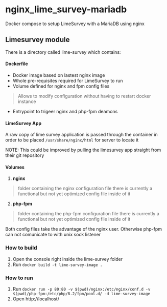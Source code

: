 # nginx_lime_survey-mariadb
Docker compose to setup LimeSurvey with a MariaDB using nginx

## Limesurvey module

There is a directory called lime-survey which contains:

#### Dockerfile

- Docker image based on lastest nginx image
- Whole pre-requisites required for LimeSurvey to run
- Volume defined for nginx and fpm config files
> Allows to modify configuration without having to restart docker instance
- Entrypoint to trigeer nginx and php-fpm deamons 

#### LimeSurvey App

A raw copy of lime survey application is passed through the container in order to be placed `/usr/share/nginx/html` for server to locate it

NOTE: This could be improved by pulling the limesurvey app straight from their git repository


#### Volumes

1. **nginx** 
> folder containing the nginx configuration file 
> there is currently a functional but not yet optimized config file inside of it
2. **php-fpm** 
> folder containing the php-fpm configuration file
> there is currently a functional but not yet optimized config file inside of it


Both config files take the advantage of the nginx user. Otherwise php-fpm can not comunicate to with unix sock listener


### How to build

1. Open the console right inside the lime-survey folder
1. Run `docker build -t lime-survey-image .`

### How to run

1. Run `docker run -p 80:80 -v $(pwd)/nginx:/etc/nginx/conf.d -v $(pwd)/php-fpm:/etc/php/8.2/fpm/pool.d/ -d lime-survey-image`
2. Open http://localhost/
